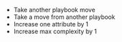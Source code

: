 - Take another playbook move
- Take a move from another playbook
- Increase one attribute by 1
- Increase max complexity by 1
